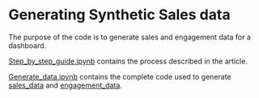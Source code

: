 # Generating Synthetic Sales data

The purpose of the code is to generate sales and engagement data for a dashboard.

[Step_by_step_guide.ipynb](https://github.com/angkohtenko/Generate_sales_data/blob/main/step_by_step_guide.ipynb) contains the process described in the article.

[Generate_data.ipynb](https://github.com/angkohtenko/Generate_sales_data/blob/main/Generate_data.ipynb) contains the complete code used to generate [sales_data](https://github.com/angkohtenko/Generate_sales_data/blob/main/sales_data) and [engagement_data](https://github.com/angkohtenko/Generate_sales_data/blob/main/engagement_data).
